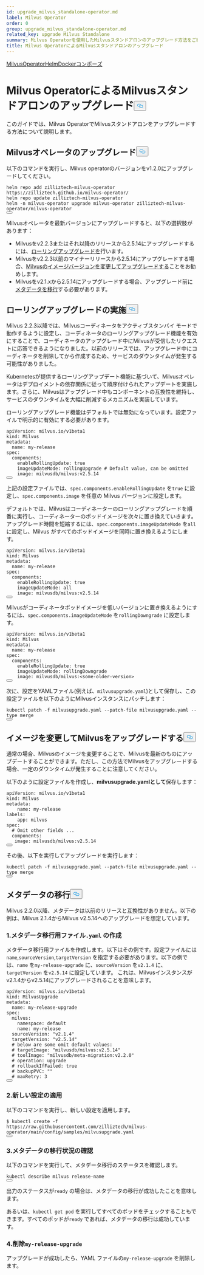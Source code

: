 ```yaml
---
id: upgrade_milvus_standalone-operator.md
label: Milvus Operator
order: 0
group: upgrade_milvus_standalone-operator.md
related_key: upgrade Milvus Standalone
summary: Milvus Operatorを使用したMilvusスタンドアロンのアップグレード方法をご紹介します。
title: Milvus OperatorによるMilvusスタンドアロンのアップグレード
---
```

<div class="tab-wrapper"><a href="/docs/ja/v2.5.x/upgrade_milvus_standalone-operator.md" class='active '>Milvus</a><a href="/docs/ja/v2.5.x/upgrade_milvus_standalone-helm.md" class=''>OperatorHelmDocker</a><a href="/docs/ja/v2.5.x/upgrade_milvus_standalone-docker.md" class=''>コンポーズ</a></div>
<h1 id="Upgrade-Milvus-Standalone-with-Milvus-Operator" class="common-anchor-header">Milvus OperatorによるMilvusスタンドアロンのアップグレード<button data-href="#Upgrade-Milvus-Standalone-with-Milvus-Operator" class="anchor-icon" translate="no">
      <svg translate="no"
        aria-hidden="true"
        focusable="false"
        height="20"
        version="1.1"
        viewBox="0 0 16 16"
        width="16"
      >
        <path
          fill="#0092E4"
          fill-rule="evenodd"
          d="M4 9h1v1H4c-1.5 0-3-1.69-3-3.5S2.55 3 4 3h4c1.45 0 3 1.69 3 3.5 0 1.41-.91 2.72-2 3.25V8.59c.58-.45 1-1.27 1-2.09C10 5.22 8.98 4 8 4H4c-.98 0-2 1.22-2 2.5S3 9 4 9zm9-3h-1v1h1c1 0 2 1.22 2 2.5S13.98 12 13 12H9c-.98 0-2-1.22-2-2.5 0-.83.42-1.64 1-2.09V6.25c-1.09.53-2 1.84-2 3.25C6 11.31 7.55 13 9 13h4c1.45 0 3-1.69 3-3.5S14.5 6 13 6z"
        ></path>
      </svg>
    </button></h1><p>このガイドでは、Milvus OperatorでMilvusスタンドアロンをアップグレードする方法について説明します。</p>
<h2 id="Upgrade-your-Milvus-operator" class="common-anchor-header">Milvusオペレータのアップグレード<button data-href="#Upgrade-your-Milvus-operator" class="anchor-icon" translate="no">
      <svg translate="no"
        aria-hidden="true"
        focusable="false"
        height="20"
        version="1.1"
        viewBox="0 0 16 16"
        width="16"
      >
        <path
          fill="#0092E4"
          fill-rule="evenodd"
          d="M4 9h1v1H4c-1.5 0-3-1.69-3-3.5S2.55 3 4 3h4c1.45 0 3 1.69 3 3.5 0 1.41-.91 2.72-2 3.25V8.59c.58-.45 1-1.27 1-2.09C10 5.22 8.98 4 8 4H4c-.98 0-2 1.22-2 2.5S3 9 4 9zm9-3h-1v1h1c1 0 2 1.22 2 2.5S13.98 12 13 12H9c-.98 0-2-1.22-2-2.5 0-.83.42-1.64 1-2.09V6.25c-1.09.53-2 1.84-2 3.25C6 11.31 7.55 13 9 13h4c1.45 0 3-1.69 3-3.5S14.5 6 13 6z"
        ></path>
      </svg>
    </button></h2><p>以下のコマンドを実行し、Milvus operatorのバージョンをv1.2.0にアップグレードしてください。</p>
<pre><code translate="no">helm repo <span class="hljs-keyword">add</span> zilliztech-milvus-<span class="hljs-keyword">operator</span> https:<span class="hljs-comment">//zilliztech.github.io/milvus-operator/</span>
helm repo update zilliztech-milvus-<span class="hljs-keyword">operator</span>
helm -n milvus-<span class="hljs-keyword">operator</span> upgrade milvus-<span class="hljs-keyword">operator</span> zilliztech-milvus-<span class="hljs-keyword">operator</span>/milvus-<span class="hljs-keyword">operator</span>
<button class="copy-code-btn"></button></code></pre>
<p>Milvusオペレータを最新バージョンにアップグレードすると、以下の選択肢があります：</p>
<ul>
<li>Milvusをv2.2.3またはそれ以降のリリースから2.5.14にアップグレードするには、<a href="#Conduct-a-rolling-upgrade">ローリングアップグレードを</a>行います。</li>
<li>Milvusをv2.2.3以前のマイナーリリースから2.5.14にアップグレードする場合、<a href="#Upgrade-Milvus-by-changing-its-image">Milvusのイメージバージョンを変更してアップグレードする</a>ことをお勧めします。</li>
<li>Milvusをv2.1.xから2.5.14にアップグレードする場合、アップグレード前に<a href="#Migrate-the-metadata">メタデータを移行</a>する必要があります。</li>
</ul>
<h2 id="Conduct-a-rolling-upgrade" class="common-anchor-header">ローリングアップグレードの実施<button data-href="#Conduct-a-rolling-upgrade" class="anchor-icon" translate="no">
      <svg translate="no"
        aria-hidden="true"
        focusable="false"
        height="20"
        version="1.1"
        viewBox="0 0 16 16"
        width="16"
      >
        <path
          fill="#0092E4"
          fill-rule="evenodd"
          d="M4 9h1v1H4c-1.5 0-3-1.69-3-3.5S2.55 3 4 3h4c1.45 0 3 1.69 3 3.5 0 1.41-.91 2.72-2 3.25V8.59c.58-.45 1-1.27 1-2.09C10 5.22 8.98 4 8 4H4c-.98 0-2 1.22-2 2.5S3 9 4 9zm9-3h-1v1h1c1 0 2 1.22 2 2.5S13.98 12 13 12H9c-.98 0-2-1.22-2-2.5 0-.83.42-1.64 1-2.09V6.25c-1.09.53-2 1.84-2 3.25C6 11.31 7.55 13 9 13h4c1.45 0 3-1.69 3-3.5S14.5 6 13 6z"
        ></path>
      </svg>
    </button></h2><p>Milvus 2.2.3以降では、Milvusコーディネータをアクティブスタンバイ モードで動作するように設定し、コーディネータのローリングアップグレード機能を有効にすることで、コーディネータのアップグレード中にMilvusが受信したリクエストに応答できるようになりました。以前のリリースでは、アップグレード中にコーディネータを削除してから作成するため、サービスのダウンタイムが発生する可能性がありました。</p>
<p>Kubernetesが提供するローリングアップデート機能に基づいて、Milvusオペレータはデプロイメントの依存関係に従って順序付けられたアップデートを実施します。さらに、Milvusはアップグレード中もコンポーネントの互換性を維持し、サービスのダウンタイムを大幅に削減するメカニズムを実装しています。</p>
<p>ローリングアップグレード機能はデフォルトでは無効になっています。設定ファイルで明示的に有効にする必要があります。</p>
<pre><code translate="no" class="language-yaml"><span class="hljs-attr">apiVersion:</span> <span class="hljs-string">milvus.io/v1beta1</span>
<span class="hljs-attr">kind:</span> <span class="hljs-string">Milvus</span>
<span class="hljs-attr">metadata:</span>
  <span class="hljs-attr">name:</span> <span class="hljs-string">my-release</span>
<span class="hljs-attr">spec:</span>
  <span class="hljs-attr">components:</span>
    <span class="hljs-attr">enableRollingUpdate:</span> <span class="hljs-literal">true</span>
    <span class="hljs-attr">imageUpdateMode:</span> <span class="hljs-string">rollingUpgrade</span> <span class="hljs-comment"># Default value, can be omitted</span>
    <span class="hljs-attr">image:</span> <span class="hljs-string">milvusdb/milvus:v2.5.14</span>
<button class="copy-code-btn"></button></code></pre>
<p>上記の設定ファイルでは、<code translate="no">spec.components.enableRollingUpdate</code> を<code translate="no">true</code> に設定し、<code translate="no">spec.components.image</code> を任意の Milvus バージョンに設定します。</p>
<p>デフォルトでは、Milvusはコーディネーターのローリングアップグレードを順番に実行し、コーディネーターのポッドイメージを次々に置き換えていきます。アップグレード時間を短縮するには、<code translate="no">spec.components.imageUpdateMode</code> を<code translate="no">all</code> に設定し、Milvus がすべてのポッドイメージを同時に置き換えるようにします。</p>
<pre><code translate="no" class="language-yaml"><span class="hljs-attr">apiVersion:</span> <span class="hljs-string">milvus.io/v1beta1</span>
<span class="hljs-attr">kind:</span> <span class="hljs-string">Milvus</span>
<span class="hljs-attr">metadata:</span>
  <span class="hljs-attr">name:</span> <span class="hljs-string">my-release</span>
<span class="hljs-attr">spec:</span>
  <span class="hljs-attr">components:</span>
    <span class="hljs-attr">enableRollingUpdate:</span> <span class="hljs-literal">true</span>
    <span class="hljs-attr">imageUpdateMode:</span> <span class="hljs-string">all</span>
    <span class="hljs-attr">image:</span> <span class="hljs-string">milvusdb/milvus:v2.5.14</span>
<button class="copy-code-btn"></button></code></pre>
<p>Milvusがコーディネータポッドイメージを低いバージョンに置き換えるようにするには、<code translate="no">spec.components.imageUpdateMode</code> を<code translate="no">rollingDowngrade</code> に設定します。</p>
<pre><code translate="no" class="language-yaml"><span class="hljs-attr">apiVersion:</span> <span class="hljs-string">milvus.io/v1beta1</span>
<span class="hljs-attr">kind:</span> <span class="hljs-string">Milvus</span>
<span class="hljs-attr">metadata:</span>
  <span class="hljs-attr">name:</span> <span class="hljs-string">my-release</span>
<span class="hljs-attr">spec:</span>
  <span class="hljs-attr">components:</span>
    <span class="hljs-attr">enableRollingUpdate:</span> <span class="hljs-literal">true</span>
    <span class="hljs-attr">imageUpdateMode:</span> <span class="hljs-string">rollingDowngrade</span>
    <span class="hljs-attr">image:</span> <span class="hljs-string">milvusdb/milvus:&lt;some-older-version&gt;</span>
<button class="copy-code-btn"></button></code></pre>
<p>次に、設定をYAMLファイル(例えば、<code translate="no">milvusupgrade.yaml</code>)として保存し、この設定ファイルを以下のようにMilvusインスタンスにパッチします：</p>
<pre><code translate="no" class="language-shell">kubectl patch -f milvusupgrade.yaml --patch-file milvusupgrade.yaml --type merge 
<button class="copy-code-btn"></button></code></pre>
<h2 id="Upgrade-Milvus-by-changing-its-image" class="common-anchor-header">イメージを変更してMilvusをアップグレードする<button data-href="#Upgrade-Milvus-by-changing-its-image" class="anchor-icon" translate="no">
      <svg translate="no"
        aria-hidden="true"
        focusable="false"
        height="20"
        version="1.1"
        viewBox="0 0 16 16"
        width="16"
      >
        <path
          fill="#0092E4"
          fill-rule="evenodd"
          d="M4 9h1v1H4c-1.5 0-3-1.69-3-3.5S2.55 3 4 3h4c1.45 0 3 1.69 3 3.5 0 1.41-.91 2.72-2 3.25V8.59c.58-.45 1-1.27 1-2.09C10 5.22 8.98 4 8 4H4c-.98 0-2 1.22-2 2.5S3 9 4 9zm9-3h-1v1h1c1 0 2 1.22 2 2.5S13.98 12 13 12H9c-.98 0-2-1.22-2-2.5 0-.83.42-1.64 1-2.09V6.25c-1.09.53-2 1.84-2 3.25C6 11.31 7.55 13 9 13h4c1.45 0 3-1.69 3-3.5S14.5 6 13 6z"
        ></path>
      </svg>
    </button></h2><p>通常の場合、Milvusのイメージを変更することで、Milvusを最新のものにアップデートすることができます。ただし、この方法でMilvusをアップグレードする場合、一定のダウンタイムが発生することに注意してください。</p>
<p>以下のように設定ファイルを作成し、<strong>milvusupgrade.yamlとして</strong>保存します：</p>
<pre><code translate="no" class="language-yaml"><span class="hljs-attr">apiVersion:</span> <span class="hljs-string">milvus.io/v1beta1</span>
<span class="hljs-attr">kind:</span> <span class="hljs-string">Milvus</span>
<span class="hljs-attr">metadata:</span>
    <span class="hljs-attr">name:</span> <span class="hljs-string">my-release</span>
<span class="hljs-attr">labels:</span>
    <span class="hljs-attr">app:</span> <span class="hljs-string">milvus</span>
<span class="hljs-attr">spec:</span>
  <span class="hljs-comment"># Omit other fields ...</span>
  <span class="hljs-attr">components:</span>
   <span class="hljs-attr">image:</span> <span class="hljs-string">milvusdb/milvus:v2.5.14</span>
<button class="copy-code-btn"></button></code></pre>
<p>その後、以下を実行してアップグレードを実行します：</p>
<pre><code translate="no" class="language-shell">kubectl patch -f milvusupgrade.yaml --patch-file milvusupgrade.yaml --type merge
<button class="copy-code-btn"></button></code></pre>
<h2 id="Migrate-the-metadata" class="common-anchor-header">メタデータの移行<button data-href="#Migrate-the-metadata" class="anchor-icon" translate="no">
      <svg translate="no"
        aria-hidden="true"
        focusable="false"
        height="20"
        version="1.1"
        viewBox="0 0 16 16"
        width="16"
      >
        <path
          fill="#0092E4"
          fill-rule="evenodd"
          d="M4 9h1v1H4c-1.5 0-3-1.69-3-3.5S2.55 3 4 3h4c1.45 0 3 1.69 3 3.5 0 1.41-.91 2.72-2 3.25V8.59c.58-.45 1-1.27 1-2.09C10 5.22 8.98 4 8 4H4c-.98 0-2 1.22-2 2.5S3 9 4 9zm9-3h-1v1h1c1 0 2 1.22 2 2.5S13.98 12 13 12H9c-.98 0-2-1.22-2-2.5 0-.83.42-1.64 1-2.09V6.25c-1.09.53-2 1.84-2 3.25C6 11.31 7.55 13 9 13h4c1.45 0 3-1.69 3-3.5S14.5 6 13 6z"
        ></path>
      </svg>
    </button></h2><p>Milvus 2.2.0以降、メタデータは以前のリリースと互換性がありません。以下の例は、Milvus 2.1.4からMilvus v2.5.14へのアップグレードを想定しています。</p>
<h3 id="1-Create-a-yaml-file-for-metadata-migration" class="common-anchor-header">1.メタデータ移行用ファイル<code translate="no">.yaml</code> の作成</h3><p>メタデータ移行用ファイルを作成します。以下はその例です。設定ファイルには<code translate="no">name</code>,<code translate="no">sourceVersion</code>,<code translate="no">targetVersion</code> を指定する必要があります。以下の例では、<code translate="no">name</code> を<code translate="no">my-release-upgrade</code> に、<code translate="no">sourceVersion</code> を<code translate="no">v2.1.4</code> に、<code translate="no">targetVersion</code> を<code translate="no">v2.5.14</code> に設定しています。 これは、Milvusインスタンスがv2.1.4からv2.5.14にアップグレードされることを意味します。</p>
<pre><code translate="no"><span class="hljs-attr">apiVersion:</span> <span class="hljs-string">milvus.io/v1beta1</span>
<span class="hljs-attr">kind:</span> <span class="hljs-string">MilvusUpgrade</span>
<span class="hljs-attr">metadata:</span>
  <span class="hljs-attr">name:</span> <span class="hljs-string">my-release-upgrade</span>
<span class="hljs-attr">spec:</span>
  <span class="hljs-attr">milvus:</span>
    <span class="hljs-attr">namespace:</span> <span class="hljs-string">default</span>
    <span class="hljs-attr">name:</span> <span class="hljs-string">my-release</span>
  <span class="hljs-attr">sourceVersion:</span> <span class="hljs-string">&quot;v2.1.4&quot;</span>
  <span class="hljs-attr">targetVersion:</span> <span class="hljs-string">&quot;v2.5.14&quot;</span>
  <span class="hljs-comment"># below are some omit default values:</span>
  <span class="hljs-comment"># targetImage: &quot;milvusdb/milvus:v2.5.14&quot;</span>
  <span class="hljs-comment"># toolImage: &quot;milvusdb/meta-migration:v2.2.0&quot;</span>
  <span class="hljs-comment"># operation: upgrade</span>
  <span class="hljs-comment"># rollbackIfFailed: true</span>
  <span class="hljs-comment"># backupPVC: &quot;&quot;</span>
  <span class="hljs-comment"># maxRetry: 3</span>
<button class="copy-code-btn"></button></code></pre>
<h3 id="2-Apply-the-new-configuration" class="common-anchor-header">2.新しい設定の適用</h3><p>以下のコマンドを実行し、新しい設定を適用します。</p>
<pre><code translate="no">$ kubectl <span class="hljs-built_in">create</span> -f https://raw.githubusercontent.com/zilliztech/milvus-operator/main/<span class="hljs-built_in">config</span>/samples/milvusupgrade.yaml
<button class="copy-code-btn"></button></code></pre>
<h3 id="3-Check-the-status-of-metadata-migration" class="common-anchor-header">3.メタデータの移行状況の確認</h3><p>以下のコマンドを実行して、メタデータ移行のステータスを確認します。</p>
<pre><code translate="no">kubectl <span class="hljs-keyword">describe</span> milvus <span class="hljs-keyword">release</span><span class="hljs-operator">-</span>name
<button class="copy-code-btn"></button></code></pre>
<p>出力のステータスが<code translate="no">ready</code> の場合は、メタデータの移行が成功したことを意味します。</p>
<p>あるいは、<code translate="no">kubectl get pod</code> を実行してすべてのポッドをチェックすることもできます。すべてのポッドが<code translate="no">ready</code> であれば、メタデータの移行は成功しています。</p>
<h3 id="4-Delete-my-release-upgrade" class="common-anchor-header">4.削除<code translate="no">my-release-upgrade</code></h3><p>アップグレードが成功したら、YAML ファイルの<code translate="no">my-release-upgrade</code> を削除します。</p>
